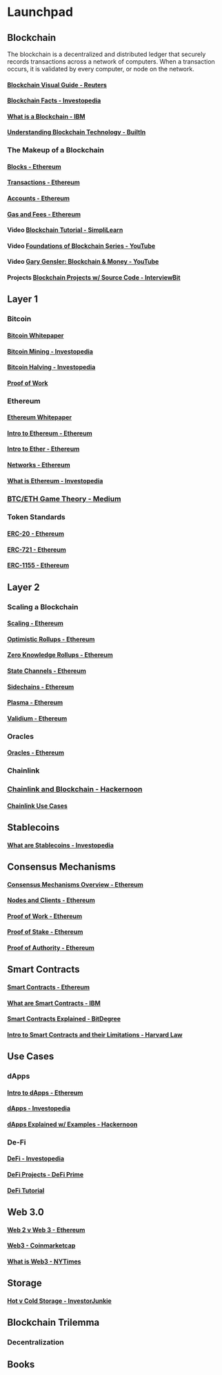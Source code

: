 # Launchpad

## Blockchain

The blockchain is a decentralized and distributed ledger that securely records transactions across a network of computers. When a transaction occurs, it is validated by every computer, or node on the network.

#### [Blockchain Visual Guide - Reuters](https://www.reuters.com/graphics/TECHNOLOGY-BLOCKCHAIN/010070P11GN/index.html)

#### [Blockchain Facts - Investopedia](https://www.investopedia.com/terms/b/blockchain.asp)

#### [What is a Blockchain - IBM](https://www.ibm.com/topics/what-is-blockchain)

#### [Understanding Blockchain Technology - BuiltIn](https://builtin.com/blockchain)

### The Makeup of a Blockchain

#### [Blocks - Ethereum](https://ethereum.org/en/developers/docs/blocks/)

#### [Transactions - Ethereum](https://ethereum.org/en/developers/docs/transactions/)

#### [Accounts - Ethereum](https://ethereum.org/en/developers/docs/accounts/)

#### [Gas and Fees - Ethereum](https://ethereum.org/en/developers/docs/gas/)


#### Video [Blockchain Tutorial - SimpliLearn](https://www.simplilearn.com/tutorials/blockchain-tutorial)

#### Video [Foundations of Blockchain Series - YouTube](https://www.youtube.com/playlist?list=PLEGCF-WLh2RLOHv_xUGLqRts_9JxrckiA)

#### Video [Gary Gensler: Blockchain & Money - YouTube](https://youtu.be/EH6vE97qIP4)

#### Projects [Blockchain Projects w/ Source Code - InterviewBit](https://www.interviewbit.com/blog/blockchain-projects/)

## Layer 1

### Bitcoin

#### [Bitcoin Whitepaper](https://bitcoin.org/bitcoin.pdf)

#### [Bitcoin Mining - Investopedia](https://www.investopedia.com/tech/how-does-bitcoin-mining-work/)

#### [Bitcoin Halving - Investopedia](https://www.investopedia.com/bitcoin-halving-4843769)

#### [Proof of Work]()

### Ethereum

#### [Ethereum Whitepaper](https://ethereum.org/en/whitepaper/)

#### [Intro to Ethereum - Ethereum](https://ethereum.org/en/developers/docs/intro-to-ethereum/)

#### [Intro to Ether - Ethereum](https://ethereum.org/en/developers/docs/intro-to-ether/)

#### [Networks - Ethereum](https://ethereum.org/en/developers/docs/networks/)

#### [What is Ethereum - Investopedia](https://www.investopedia.com/terms/e/ethereum.asp)

### [BTC/ETH Game Theory - Medium](https://medium.com/@TrustlessState/ethereum-the-money-game-landscape-1b9fdb05f842)

### Token Standards

#### [ERC-20 - Ethereum](https://ethereum.org/en/developers/docs/standards/tokens/erc-20/)

#### [ERC-721 - Ethereum](https://ethereum.org/en/developers/docs/standards/tokens/erc-721/)

#### [ERC-1155 - Ethereum](https://ethereum.org/en/developers/docs/standards/tokens/erc-1155/)


## Layer 2

### Scaling a Blockchain

#### [Scaling - Ethereum](https://ethereum.org/en/developers/docs/scaling/)

#### [Optimistic Rollups - Ethereum](https://ethereum.org/en/developers/docs/scaling/optimistic-rollups/)

#### [Zero Knowledge Rollups - Ethereum](https://ethereum.org/en/developers/docs/scaling/zk-rollups/)

#### [State Channels - Ethereum](https://ethereum.org/en/developers/docs/scaling/state-channels/)

#### [Sidechains - Ethereum](https://ethereum.org/en/developers/docs/scaling/sidechains)

#### [Plasma - Ethereum](https://ethereum.org/en/developers/docs/scaling/plasma)

#### [Validium - Ethereum](https://ethereum.org/en/developers/docs/scaling/validium/)

### Oracles

#### [Oracles - Ethereum](https://ethereum.org/en/developers/docs/oracles/)

### Chainlink

### [Chainlink and Blockchain - Hackernoon](https://hackernoon.com/is-chainlink-the-one-ring-to-rule-them-all-lf163283)

#### [Chainlink Use Cases](https://blog.chain.link/smart-contract-use-cases/)


## Stablecoins

#### [What are Stablecoins - Investopedia](https://www.investopedia.com/terms/s/stablecoin.asp#:~:text=Stablecoins%20are%20cryptocurrencies%20that%20attempt,a%20commodity%20such%20as%20gold)


## Consensus Mechanisms

#### [Consensus Mechanisms Overview - Ethereum](https://ethereum.org/en/developers/docs/consensus-mechanisms/)

#### [Nodes and Clients - Ethereum](https://ethereum.org/en/developers/docs/nodes-and-clients/)

#### [Proof of Work - Ethereum](https://ethereum.org/en/developers/docs/consensus-mechanisms/pow/)

#### [Proof of Stake - Ethereum](https://ethereum.org/en/developers/docs/consensus-mechanisms/pos/)

#### [Proof of Authority - Ethereum](https://ethereum.org/en/developers/docs/consensus-mechanisms/poa/)

## Smart Contracts

#### [Smart Contracts - Ethereum](https://ethereum.org/en/developers/docs/smart-contracts/)

#### [What are Smart Contracts - IBM](https://www.ibm.com/topics/smart-contracts)

#### [Smart Contracts Explained - BitDegree](https://www.bitdegree.org/crypto/tutorials/what-is-a-smart-contract)

#### [Intro to Smart Contracts and their Limitations - Harvard Law](https://corpgov.law.harvard.edu/2018/05/26/an-introduction-to-smart-contracts-and-their-potential-and-inherent-limitations/)

## Use Cases
### dApps

#### [Intro to dApps - Ethereum](https://ethereum.org/en/developers/docs/dapps/)

#### [dApps - Investopedia](https://www.investopedia.com/terms/d/decentralized-applications-dapps.asp)

#### [dApps Explained w/ Examples - Hackernoon](https://hackernoon.com/what-are-decentralized-applications-dapps-explained-with-examples-7ff8f2c4a460)


### De-Fi

#### [DeFi - Investopedia](https://www.investopedia.com/decentralized-finance-defi-5113835)

#### [DeFi Projects - DeFi Prime](https://defiprime.com/)

#### [DeFi Tutorial](https://fastdefitutorial.com/)


## Web 3.0

#### [Web 2 v Web 3 - Ethereum](https://ethereum.org/en/developers/docs/web2-vs-web3/)

#### [Web3 - Coinmarketcap](https://coinmarketcap.com/alexandria/article/what-is-web-3-0)

#### [What is Web3 - NYTimes](https://www.nytimes.com/interactive/2022/03/18/technology/web3-definition-internet.html)

## Storage

#### [Hot v Cold Storage - InvestorJunkie](https://investorjunkie.com/crypto/hot-wallet-vs-cold-wallet/)

## Blockchain Trilemma

### Decentralization


## Books


